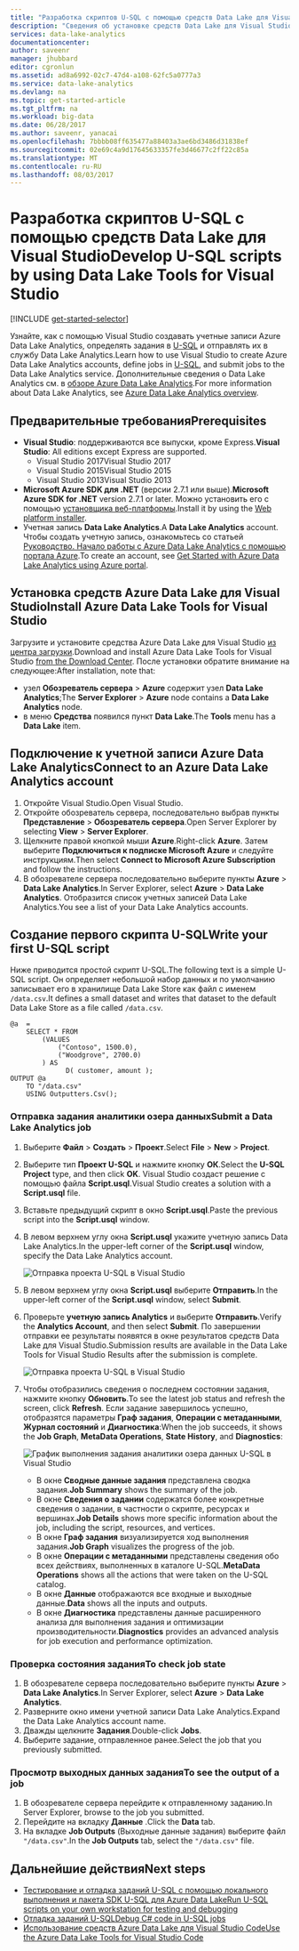 ```yaml
---
title: "Разработка скриптов U-SQL с помощью средств Data Lake для Visual Studio | Документация Майкрософт"
description: "Сведения об установке средств Data Lake для Visual Studio, разработке и тестировании скриптов U-SQL."
services: data-lake-analytics
documentationcenter: 
author: saveenr
manager: jhubbard
editor: cgronlun
ms.assetid: ad8a6992-02c7-47d4-a108-62fc5a0777a3
ms.service: data-lake-analytics
ms.devlang: na
ms.topic: get-started-article
ms.tgt_pltfrm: na
ms.workload: big-data
ms.date: 06/28/2017
ms.author: saveenr, yanacai
ms.openlocfilehash: 7bbbb08ff635477a88403a3ae6bd3486d31838ef
ms.sourcegitcommit: 02e69c4a9d17645633357fe3d46677c2ff22c85a
ms.translationtype: MT
ms.contentlocale: ru-RU
ms.lasthandoff: 08/03/2017
---
```

# <a name="develop-u-sql-scripts-by-using-data-lake-tools-for-visual-studio"></a><span data-ttu-id="af6e6-103">Разработка скриптов U-SQL с помощью средств Data Lake для Visual Studio</span><span class="sxs-lookup"><span data-stu-id="af6e6-103">Develop U-SQL scripts by using Data Lake Tools for Visual Studio</span></span>
[!INCLUDE [get-started-selector](../../includes/data-lake-analytics-selector-get-started.md)]


<span data-ttu-id="af6e6-104">Узнайте, как с помощью Visual Studio создавать учетные записи Azure Data Lake Analytics, определять задания в [U-SQL](data-lake-analytics-u-sql-get-started.md) и отправлять их в службу Data Lake Analytics.</span><span class="sxs-lookup"><span data-stu-id="af6e6-104">Learn how to use Visual Studio to create Azure Data Lake Analytics accounts, define jobs in [U-SQL](data-lake-analytics-u-sql-get-started.md), and submit jobs to the Data Lake Analytics service.</span></span> <span data-ttu-id="af6e6-105">Дополнительные сведения о Data Lake Analytics см. в [обзоре Azure Data Lake Analytics](data-lake-analytics-overview.md).</span><span class="sxs-lookup"><span data-stu-id="af6e6-105">For more information about Data Lake Analytics, see [Azure Data Lake Analytics overview](data-lake-analytics-overview.md).</span></span>


## <a name="prerequisites"></a><span data-ttu-id="af6e6-106">Предварительные требования</span><span class="sxs-lookup"><span data-stu-id="af6e6-106">Prerequisites</span></span>

* <span data-ttu-id="af6e6-107">**Visual Studio**: поддерживаются все выпуски, кроме Express.</span><span class="sxs-lookup"><span data-stu-id="af6e6-107">**Visual Studio**: All editions except Express are supported.</span></span>
    * <span data-ttu-id="af6e6-108">Visual Studio 2017</span><span class="sxs-lookup"><span data-stu-id="af6e6-108">Visual Studio 2017</span></span>
    * <span data-ttu-id="af6e6-109">Visual Studio 2015</span><span class="sxs-lookup"><span data-stu-id="af6e6-109">Visual Studio 2015</span></span>
    * <span data-ttu-id="af6e6-110">Visual Studio 2013</span><span class="sxs-lookup"><span data-stu-id="af6e6-110">Visual Studio 2013</span></span>
* <span data-ttu-id="af6e6-111">**Microsoft Azure SDK для .NET** (версии 2.7.1 или выше).</span><span class="sxs-lookup"><span data-stu-id="af6e6-111">**Microsoft Azure SDK for .NET** version 2.7.1 or later.</span></span>  <span data-ttu-id="af6e6-112">Можно установить его с помощью [установщика веб-платформы](http://www.microsoft.com/web/downloads/platform.aspx).</span><span class="sxs-lookup"><span data-stu-id="af6e6-112">Install it by using the [Web platform installer](http://www.microsoft.com/web/downloads/platform.aspx).</span></span>
* <span data-ttu-id="af6e6-113">Учетная запись **Data Lake Analytics**.</span><span class="sxs-lookup"><span data-stu-id="af6e6-113">A **Data Lake Analytics** account.</span></span> <span data-ttu-id="af6e6-114">Чтобы создать учетную запись, ознакомьтесь со статьей [Руководство. Начало работы с Azure Data Lake Analytics с помощью портала Azure](data-lake-analytics-get-started-portal.md).</span><span class="sxs-lookup"><span data-stu-id="af6e6-114">To create an account, see [Get Started with Azure Data Lake Analytics using Azure portal](data-lake-analytics-get-started-portal.md).</span></span>

## <a name="install-azure-data-lake-tools-for-visual-studio"></a><span data-ttu-id="af6e6-115">Установка средств Azure Data Lake для Visual Studio</span><span class="sxs-lookup"><span data-stu-id="af6e6-115">Install Azure Data Lake Tools for Visual Studio</span></span> 

<span data-ttu-id="af6e6-116">Загрузите и установите средства Azure Data Lake для Visual Studio [из центра загрузки](http://aka.ms/adltoolsvs).</span><span class="sxs-lookup"><span data-stu-id="af6e6-116">Download and install Azure Data Lake Tools for Visual Studio [from the Download Center](http://aka.ms/adltoolsvs).</span></span> <span data-ttu-id="af6e6-117">После установки обратите внимание на следующее:</span><span class="sxs-lookup"><span data-stu-id="af6e6-117">After installation, note that:</span></span>
* <span data-ttu-id="af6e6-118">узел **Обозреватель сервера** > **Azure** содержит узел **Data Lake Analytics**;</span><span class="sxs-lookup"><span data-stu-id="af6e6-118">The **Server Explorer** > **Azure** node contains a **Data Lake Analytics** node.</span></span> 
* <span data-ttu-id="af6e6-119">в меню **Средства** появился пункт **Data Lake**.</span><span class="sxs-lookup"><span data-stu-id="af6e6-119">The **Tools** menu has a **Data Lake** item.</span></span>

## <a name="connect-to-an-azure-data-lake-analytics-account"></a><span data-ttu-id="af6e6-120">Подключение к учетной записи Azure Data Lake Analytics</span><span class="sxs-lookup"><span data-stu-id="af6e6-120">Connect to an Azure Data Lake Analytics account</span></span>

1. <span data-ttu-id="af6e6-121">Откройте Visual Studio.</span><span class="sxs-lookup"><span data-stu-id="af6e6-121">Open Visual Studio.</span></span>
2. <span data-ttu-id="af6e6-122">Откройте обозреватель сервера, последовательно выбрав пункты **Представление** > **Обозреватель сервера**.</span><span class="sxs-lookup"><span data-stu-id="af6e6-122">Open Server Explorer by selecting **View** > **Server Explorer**.</span></span>
3. <span data-ttu-id="af6e6-123">Щелкните правой кнопкой мыши **Azure**.</span><span class="sxs-lookup"><span data-stu-id="af6e6-123">Right-click **Azure**.</span></span> <span data-ttu-id="af6e6-124">Затем выберите **Подключиться к подписке Microsoft Azure** и следуйте инструкциям.</span><span class="sxs-lookup"><span data-stu-id="af6e6-124">Then select **Connect to Microsoft Azure Subscription** and follow the instructions.</span></span>
4. <span data-ttu-id="af6e6-125">В обозревателе сервера последовательно выберите пункты **Azure** > **Data Lake Analytics**.</span><span class="sxs-lookup"><span data-stu-id="af6e6-125">In Server Explorer, select **Azure** > **Data Lake Analytics**.</span></span> <span data-ttu-id="af6e6-126">Отобразится список учетных записей Data Lake Analytics.</span><span class="sxs-lookup"><span data-stu-id="af6e6-126">You see a list of your Data Lake Analytics accounts.</span></span>


## <a name="write-your-first-u-sql-script"></a><span data-ttu-id="af6e6-127">Создание первого скрипта U-SQL</span><span class="sxs-lookup"><span data-stu-id="af6e6-127">Write your first U-SQL script</span></span>

<span data-ttu-id="af6e6-128">Ниже приводится простой скрипт U-SQL.</span><span class="sxs-lookup"><span data-stu-id="af6e6-128">The following text is a simple U-SQL script.</span></span> <span data-ttu-id="af6e6-129">Он определяет небольшой набор данных и по умолчанию записывает его в хранилище Data Lake Store как файл с именем `/data.csv`.</span><span class="sxs-lookup"><span data-stu-id="af6e6-129">It defines a small dataset and writes that dataset to the default Data Lake Store as a file called `/data.csv`.</span></span>

```
@a  = 
    SELECT * FROM 
        (VALUES
            ("Contoso", 1500.0),
            ("Woodgrove", 2700.0)
        ) AS 
              D( customer, amount );
OUTPUT @a
    TO "/data.csv"
    USING Outputters.Csv();
```

### <a name="submit-a-data-lake-analytics-job"></a><span data-ttu-id="af6e6-130">Отправка задания аналитики озера данных</span><span class="sxs-lookup"><span data-stu-id="af6e6-130">Submit a Data Lake Analytics job</span></span>

1. <span data-ttu-id="af6e6-131">Выберите **Файл** > **Создать** > **Проект**.</span><span class="sxs-lookup"><span data-stu-id="af6e6-131">Select **File** > **New** > **Project**.</span></span>

2. <span data-ttu-id="af6e6-132">Выберите тип **Проект U-SQL** и нажмите кнопку **ОК**.</span><span class="sxs-lookup"><span data-stu-id="af6e6-132">Select the **U-SQL Project** type, and then click **OK**.</span></span> <span data-ttu-id="af6e6-133">Visual Studio создаст решение с помощью файла **Script.usql**.</span><span class="sxs-lookup"><span data-stu-id="af6e6-133">Visual Studio creates a solution with a **Script.usql** file.</span></span>

3. <span data-ttu-id="af6e6-134">Вставьте предыдущий скрипт в окно **Script.usql**.</span><span class="sxs-lookup"><span data-stu-id="af6e6-134">Paste the previous script into the **Script.usql** window.</span></span>

4. <span data-ttu-id="af6e6-135">В левом верхнем углу окна **Script.usql** укажите учетную запись Data Lake Analytics.</span><span class="sxs-lookup"><span data-stu-id="af6e6-135">In the upper-left corner of the **Script.usql** window, specify the Data Lake Analytics account.</span></span>

    ![Отправка проекта U-SQL в Visual Studio](./media/data-lake-analytics-data-lake-tools-get-started/data-lake-analytics-data-lake-tools-submit-job.png)

5. <span data-ttu-id="af6e6-137">В левом верхнем углу окна **Script.usql** выберите **Отправить**.</span><span class="sxs-lookup"><span data-stu-id="af6e6-137">In the upper-left corner of the **Script.usql** window, select **Submit**.</span></span>
6. <span data-ttu-id="af6e6-138">Проверьте **учетную запись Analytics** и выберите **Отправить**.</span><span class="sxs-lookup"><span data-stu-id="af6e6-138">Verify the **Analytics Account**, and then select **Submit**.</span></span> <span data-ttu-id="af6e6-139">По завершении отправки ее результаты появятся в окне результатов средств Data Lake для Visual Studio.</span><span class="sxs-lookup"><span data-stu-id="af6e6-139">Submission results are available in the Data Lake Tools for Visual Studio Results after the submission is complete.</span></span>

    ![Отправка проекта U-SQL в Visual Studio](./media/data-lake-analytics-data-lake-tools-get-started/data-lake-analytics-data-lake-tools-submit-job-advanced.png)
7. <span data-ttu-id="af6e6-141">Чтобы отобразились сведения о последнем состоянии задания, нажмите кнопку **Обновить**.</span><span class="sxs-lookup"><span data-stu-id="af6e6-141">To see the latest job status and refresh the screen, click **Refresh**.</span></span> <span data-ttu-id="af6e6-142">Если задание завершилось успешно, отобразятся параметры **Граф задания**, **Операции с метаданными**, **Журнал состояний** и **Диагностика**:</span><span class="sxs-lookup"><span data-stu-id="af6e6-142">When the job succeeds, it shows the **Job Graph**, **MetaData Operations**, **State History**, and **Diagnostics**:</span></span>

    ![График выполнения задания аналитики озера данных U-SQL в Visual Studio](./media/data-lake-analytics-data-lake-tools-get-started/data-lake-analytics-data-lake-tools-performance-graph.png)

   * <span data-ttu-id="af6e6-144">В окне **Сводные данные задания** представлена сводка задания.</span><span class="sxs-lookup"><span data-stu-id="af6e6-144">**Job Summary** shows the summary of the job.</span></span>   
   * <span data-ttu-id="af6e6-145">В окне **Сведения о задании** содержатся более конкретные сведения о задании, в частности о скрипте, ресурсах и вершинах.</span><span class="sxs-lookup"><span data-stu-id="af6e6-145">**Job Details** shows more specific information about the job, including the script, resources, and vertices.</span></span>
   * <span data-ttu-id="af6e6-146">В окне **Граф задания** визуализируется ход выполнения задания.</span><span class="sxs-lookup"><span data-stu-id="af6e6-146">**Job Graph** visualizes the progress of the job.</span></span>
   * <span data-ttu-id="af6e6-147">В окне **Операции с метаданными** представлены сведения обо всех действиях, выполненных в каталоге U-SQL.</span><span class="sxs-lookup"><span data-stu-id="af6e6-147">**MetaData Operations** shows all the actions that were taken on the U-SQL catalog.</span></span>
   * <span data-ttu-id="af6e6-148">В окне **Данные** отображаются все входные и выходные данные.</span><span class="sxs-lookup"><span data-stu-id="af6e6-148">**Data** shows all the inputs and outputs.</span></span>
   * <span data-ttu-id="af6e6-149">В окне **Диагностика** представлены данные расширенного анализа для выполнения задания и оптимизации производительности.</span><span class="sxs-lookup"><span data-stu-id="af6e6-149">**Diagnostics** provides an advanced analysis for job execution and performance optimization.</span></span>

### <a name="to-check-job-state"></a><span data-ttu-id="af6e6-150">Проверка состояния задания</span><span class="sxs-lookup"><span data-stu-id="af6e6-150">To check job state</span></span>

1. <span data-ttu-id="af6e6-151">В обозревателе сервера последовательно выберите пункты **Azure** > **Data Lake Analytics**.</span><span class="sxs-lookup"><span data-stu-id="af6e6-151">In Server Explorer, select **Azure** > **Data Lake Analytics**.</span></span> 
2. <span data-ttu-id="af6e6-152">Разверните окно имени учетной записи Data Lake Analytics.</span><span class="sxs-lookup"><span data-stu-id="af6e6-152">Expand the Data Lake Analytics account name.</span></span>
3. <span data-ttu-id="af6e6-153">Дважды щелкните **Задания**.</span><span class="sxs-lookup"><span data-stu-id="af6e6-153">Double-click **Jobs**.</span></span>
4. <span data-ttu-id="af6e6-154">Выберите задание, отправленное ранее.</span><span class="sxs-lookup"><span data-stu-id="af6e6-154">Select the job that you previously submitted.</span></span>

### <a name="to-see-the-output-of-a-job"></a><span data-ttu-id="af6e6-155">Просмотр выходных данных задания</span><span class="sxs-lookup"><span data-stu-id="af6e6-155">To see the output of a job</span></span>

1. <span data-ttu-id="af6e6-156">В обозревателе сервера перейдите к отправленному заданию.</span><span class="sxs-lookup"><span data-stu-id="af6e6-156">In Server Explorer, browse to the job you submitted.</span></span>
2. <span data-ttu-id="af6e6-157">Перейдите на вкладку **Данные** .</span><span class="sxs-lookup"><span data-stu-id="af6e6-157">Click the **Data** tab.</span></span>
3. <span data-ttu-id="af6e6-158">На вкладке **Job Outputs** (Выходные данные задания) выберите файл `"/data.csv"`.</span><span class="sxs-lookup"><span data-stu-id="af6e6-158">In the **Job Outputs** tab, select the `"/data.csv"` file.</span></span>

## <a name="next-steps"></a><span data-ttu-id="af6e6-159">Дальнейшие действия</span><span class="sxs-lookup"><span data-stu-id="af6e6-159">Next steps</span></span>

* [<span data-ttu-id="af6e6-160">Тестирование и отладка заданий U-SQL с помощью локального выполнения и пакета SDK U-SQL для Azure Data Lake</span><span class="sxs-lookup"><span data-stu-id="af6e6-160">Run U-SQL scripts on your own workstation for testing and debugging</span></span>](data-lake-analytics-data-lake-tools-local-run.md)
* [<span data-ttu-id="af6e6-161">Отладка заданий U-SQL</span><span class="sxs-lookup"><span data-stu-id="af6e6-161">Debug C# code in U-SQL jobs</span></span>](data-lake-analytics-debug-u-sql-jobs.md)
* [<span data-ttu-id="af6e6-162">Использование средств Azure Data Lake для Visual Studio Code</span><span class="sxs-lookup"><span data-stu-id="af6e6-162">Use the Azure Data Lake Tools for Visual Studio Code</span></span>](data-lake-analytics-data-lake-tools-for-vscode.md)
